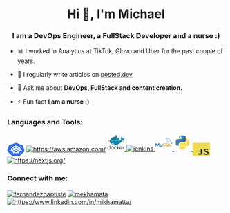 <h1 align="center">Hi 👋, I'm Michael</h1>
<h3 align="center">I am a DevOps Engineer, a FullStack Developer and a nurse :)</h3>

- 📊 I worked in Analytics at TikTok, Glovo and Uber for the past couple of years.

- 📝 I regularly write articles on [posted.dev](https://posted.dev)

- 💬 Ask me about **DevOps, FullStack and content creation.**

- ⚡ Fun fact **I am a nurse :)**

<h3 align="left">Languages and Tools:</h3>
<p align="left"> 
  <a href="https://kubernetes.io/" target="blank"><img align="center" src="https://github.com/kubernetes/kubernetes/raw/master/logo/logo.png" alt="https://kubernetes.io/" height="30" width="40" /></a>
    <a href="https://aws.amazon.com/" target="blank"><img align="center" src="https://avatars.githubusercontent.com/u/2232217?s=200&v=4" alt="https://aws.amazon.com/" height="30" width="40" /></a>
  <a href="https://www.docker.com/" target="_blank" rel="noreferrer"> <img src="https://raw.githubusercontent.com/devicons/devicon/master/icons/docker/docker-original-wordmark.svg" alt="docker" width="40" height="40"/> </a> <a href="https://www.jenkins.io" target="_blank" rel="noreferrer"> <img src="https://www.vectorlogo.zone/logos/jenkins/jenkins-icon.svg" alt="jenkins" width="40" height="40"/> </a> <a href="https://www.mysql.com/" target="_blank" rel="noreferrer"> <img src="https://raw.githubusercontent.com/devicons/devicon/master/icons/mysql/mysql-original-wordmark.svg" alt="mysql" width="40" height="40"/> </a> <a href="https://www.python.org" target="_blank" rel="noreferrer"> <img src="https://raw.githubusercontent.com/devicons/devicon/master/icons/python/python-original.svg" alt="python" width="40" height="40"/> </a>  
<a href="https://www.javascript.com/" target="blank"><img align="center" src="https://raw.githubusercontent.com/github/explore/80688e429a7d4ef2fca1e82350fe8e3517d3494d/topics/javascript/javascript.png" alt="https://www.javascript.com/" height="30" width="40" /></a>
  <a href="https://nextjs.org/" target="blank"><img align="center" src="https://camo.githubusercontent.com/26d06a6572aa5d9ecdb699add71d40e57aefe8244c6306ba58a70aee6ad5123c/68747470733a2f2f6173736574732e76657263656c2e636f6d2f696d6167652f75706c6f61642f76313636323133303535392f6e6578746a732f49636f6e5f6c696768745f6261636b67726f756e642e706e67" alt="https://nextjs.org/" height="30" width="40" /></a>
   
</p>

<h3 align="left">Connect with me:</h3>
<p align="left">
<a href="https://dev.to/mekhamata" target="blank"><img align="center" src="https://raw.githubusercontent.com/rahuldkjain/github-profile-readme-generator/master/src/images/icons/Social/devto.svg" alt="fernandezbaptiste" height="30" width="40" /></a>
<a href="https://x.com/mekhamata" target="blank"><img align="center" src="https://raw.githubusercontent.com/rahuldkjain/github-profile-readme-generator/master/src/images/icons/Social/twitter.svg" alt="mekhamata" height="30" width="40" /></a>
<a href="https://www.linkedin.com/in/mikhamatta/" target="blank"><img align="center" src="https://raw.githubusercontent.com/rahuldkjain/github-profile-readme-generator/master/src/images/icons/Social/linked-in-alt.svg" alt="https://www.linkedin.com/in/mikhamatta/" height="30" width="40" /></a>
</p>
